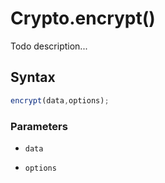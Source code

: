 # Crypto.encrypt()
Todo description...

<!-- examples -->
<!-- examples -->

## Syntax

```js
encrypt(data,options);
```

<!-- parameters -->
### Parameters

- `data`

- `options`

<!-- parameters -->

<!-- return -->
<!-- return -->
